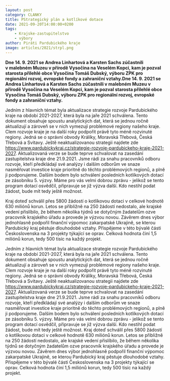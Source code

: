 ```yaml
---
layout: post
category: CLANKY
title: PStrategický plán a kotlíkové dotace
date: 2021-09-20T14:00:00+0200
tags: 
    - Krajske-zastupitelstvo
    - výbory
author: Piráti Pardubického kraje
image: articles/2021/strpl.png
---
```


**Dne 14. 9. 2021 se Andrea Linhartová a Karsten Sachs zúčastnili v malebném Muzeu v přírodě Vysočina na Veselém Kopci, kam je pozval starosta přilehlé obce Vysočina Tomáš Dubský, výboru ZPK pro regionální rozvoj, evropské fondy a zahraniční vztahy.Dne 14. 9. 2021 se Andrea Linhartová a Karsten Sachs zúčastnili v malebném Muzeu v přírodě Vysočina na Veselém Kopci, kam je pozval starosta přilehlé obce Vysočina Tomáš Dubský, výboru ZPK pro regionální rozvoj, evropské fondy a zahraniční vztahy.**  

Jedním z hlavních témat byla aktualizace strategie rozvoje Pardubického kraje na období 2021-2027, která byla na jaře 2021 schválena. Tento dokument obsahuje spoustu analytických dat, která se jednou ročně aktualizují a zároveň se v nich vymezují problémové regiony našeho kraje. Clem rozvoje kraje je na další roky podpořit právě tyto méně rozvinuté regiony. Jedná se o správní obvody Králíky, Moravská Třebová, Česká Třebová a Svitavy. Ještě neaktualizovanou strategii najdete zde https://www.pardubickykraj.cz/strategie-rozvoje-pardubickeho-kraje-2021-2027. Aktualizovaná verze se bude teprve schvalovat na zasedání zastupitelstva kraje dne 21.9.2021. Jsme rádi za snahu pracovníků odboru rozvoje, kteří předkládají své analýzy i dalším odborům ve snaze nasměřovat investice kraje prioritně do těchto problémových regionů, a plně ji podporujeme.
Dalším bodem bylo schválení posledních kotlíkových dotací ze zásobníku 5. výzvy. Máme pro vás velmi dobrou zprávu - jelikož se tento program dotací osvědčil, připravuje se již výzva další. Kdo nestihl podat žádost, bude mít tedy ještě možnost. 

Kraj doteď schválil přes 5800 žádostí o kotlíkovou dotaci v celkové hodnotě 630 miliónů korun. Letos se přibližně na 250 žádostí nedostalo, ale krajské vedení přislíbilo, že během několika týdnů se dotyčným žadatelům ozve pracovník krajského úřadu a provede je výzvou novou. 
Závěrem dnes výbor jednohlasně podpořil finanční výpomoc zakarpatské Ukrajině, se kterou Pardubický kraj pěstuje dlouhodobé vztahy. Přispějeme v této bývalé části Československa na 3 projekty týkající se oprav. Celková hodnota činí 1,5 miliónů korun, tedy 500 tisíc na každý projekt.    

Jedním z hlavních témat byla aktualizace strategie rozvoje Pardubického kraje na období 2021-2027, která byla na jaře 2021 schválena. Tento dokument obsahuje spoustu analytických dat, která se jednou ročně aktualizují a zároveň se v nich vymezují problémové regiony našeho kraje. Clem rozvoje kraje je na další roky podpořit právě tyto méně rozvinuté regiony. Jedná se o správní obvody Králíky, Moravská Třebová, Česká Třebová a Svitavy. Ještě neaktualizovanou strategii najdete zde https://www.pardubickykraj.cz/strategie-rozvoje-pardubickeho-kraje-2021-2027. Aktualizovaná verze se bude teprve schvalovat na zasedání zastupitelstva kraje dne 21.9.2021. Jsme rádi za snahu pracovníků odboru rozvoje, kteří předkládají své analýzy i dalším odborům ve snaze nasměřovat investice kraje prioritně do těchto problémových regionů, a plně ji podporujeme.
Dalším bodem bylo schválení posledních kotlíkových dotací ze zásobníku 5. výzvy. Máme pro vás velmi dobrou zprávu - jelikož se tento program dotací osvědčil, připravuje se již výzva další. Kdo nestihl podat žádost, bude mít tedy ještě možnost. 
Kraj doteď schválil přes 5800 žádostí o kotlíkovou dotaci v celkové hodnotě 630 miliónů korun. Letos se přibližně na 250 žádostí nedostalo, ale krajské vedení přislíbilo, že během několika týdnů se dotyčným žadatelům ozve pracovník krajského úřadu a provede je výzvou novou. 
Závěrem dnes výbor jednohlasně podpořil finanční výpomoc zakarpatské Ukrajině, se kterou Pardubický kraj pěstuje dlouhodobé vztahy. Přispějeme v této bývalé části Československa na 3 projekty týkající se oprav. Celková hodnota činí 1,5 miliónů korun, tedy 500 tisíc na každý projekt.  
